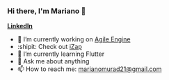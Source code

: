 ### Hi there, I'm Mariano 👋

**[LinkedIn](https://www.linkedin.com/in/marianomurad)**

- 🔭 I’m currently working on [Agile Engine](https://agileengine.com/)
- :shipit: Check out [iZap](https://izap.com.ar)
- 🌱 I’m currently learning Flutter 
- 💬 Ask me about anything
- 📫 How to reach me: marianomurad21@gmail.com
